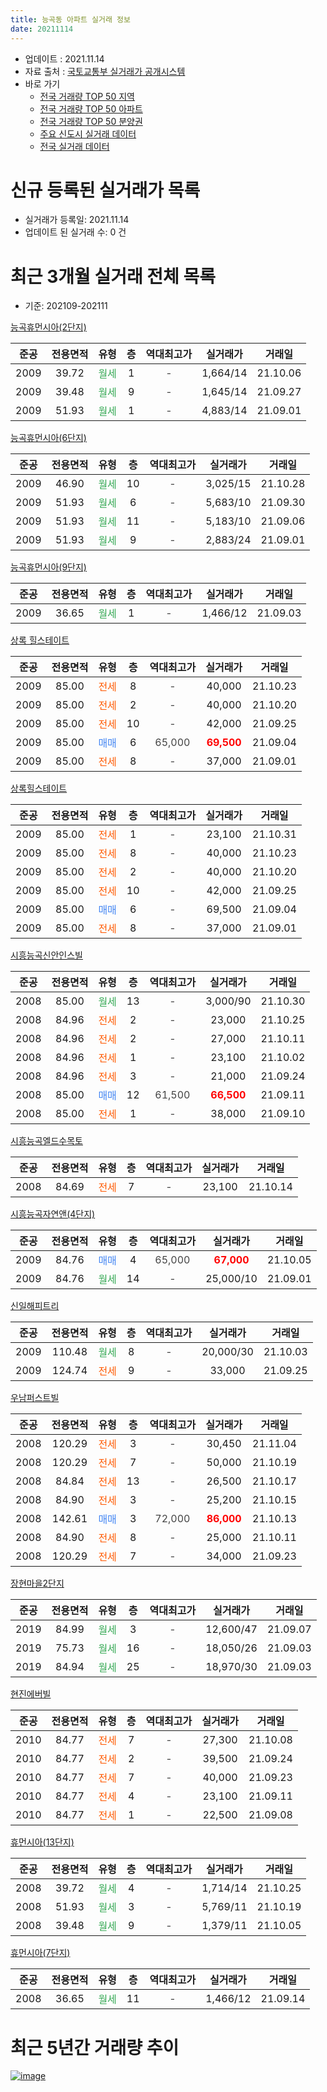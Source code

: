 ```yaml
---
title: 능곡동 아파트 실거래 정보
date: 20211114
---
```


* 업데이트 : 2021.11.14
* 자료 출처 : [국토교통부 실거래가 공개시스템](http://rt.molit.go.kr)
* 바로 가기
    * [전국 거래량 TOP 50 지역](https://apt-info.github.io/apt-trade-info/tr)
    * [전국 거래량 TOP 50 아파트](https://apt-info.github.io/apt-trade-info/ta)
    * [전국 거래량 TOP 50 분양권](https://apt-info.github.io/apt-trade-info/tb)
    * [주요 신도시 실거래 데이터](https://apt-info.github.io/apt-trade-info/newtown)
    * [전국 실거래 데이터](https://apt-info.github.io/apt-trade-info/all)



<script async src="https://pagead2.googlesyndication.com/pagead/js/adsbygoogle.js"></script>
<!-- 기본광고 -->
<ins class="adsbygoogle"
     style="display:block"
     data-ad-client="ca-pub-1142216861245946"
     data-ad-slot="4805727019"
     data-ad-format="auto"
     data-full-width-responsive="true"></ins>
<script>
     (adsbygoogle = window.adsbygoogle || []).push({});
</script>


# 신규 등록된 실거래가 목록

* 실거래가 등록일: 2021.11.14
* 업데이트 된 실거래 수: 0 건




<script async src="https://pagead2.googlesyndication.com/pagead/js/adsbygoogle.js"></script>
<!-- 기본광고 -->
<ins class="adsbygoogle"
     style="display:block"
     data-ad-client="ca-pub-1142216861245946"
     data-ad-slot="4805727019"
     data-ad-format="auto"
     data-full-width-responsive="true"></ins>
<script>
     (adsbygoogle = window.adsbygoogle || []).push({});
</script>


# 최근 3개월 실거래 전체 목록
* 기준: 202109-202111


[능곡휴먼시아(2단지)](https://search.naver.com/search.naver?query=%EB%8A%A5%EA%B3%A1%ED%9C%B4%EB%A8%BC%EC%8B%9C%EC%95%84%282%EB%8B%A8%EC%A7%80%29)

|준공|전용면적|유형|층|역대최고가|실거래가|거래일|
|:---:|:---:|:---:|:---:|:---:|:---:|:---:|
|2009|39.72|<span style="color:#34A853">월세</span>|1|<span style="color:#444444">-</span>|1,664/14|21.10.06|
|2009|39.48|<span style="color:#34A853">월세</span>|9|<span style="color:#444444">-</span>|1,645/14|21.09.27|
|2009|51.93|<span style="color:#34A853">월세</span>|1|<span style="color:#444444">-</span>|4,883/14|21.09.01|

[능곡휴먼시아(6단지)](https://search.naver.com/search.naver?query=%EB%8A%A5%EA%B3%A1%ED%9C%B4%EB%A8%BC%EC%8B%9C%EC%95%84%286%EB%8B%A8%EC%A7%80%29)

|준공|전용면적|유형|층|역대최고가|실거래가|거래일|
|:---:|:---:|:---:|:---:|:---:|:---:|:---:|
|2009|46.90|<span style="color:#34A853">월세</span>|10|<span style="color:#444444">-</span>|3,025/15|21.10.28|
|2009|51.93|<span style="color:#34A853">월세</span>|6|<span style="color:#444444">-</span>|5,683/10|21.09.30|
|2009|51.93|<span style="color:#34A853">월세</span>|11|<span style="color:#444444">-</span>|5,183/10|21.09.06|
|2009|51.93|<span style="color:#34A853">월세</span>|9|<span style="color:#444444">-</span>|2,883/24|21.09.01|

[능곡휴먼시아(9단지)](https://search.naver.com/search.naver?query=%EB%8A%A5%EA%B3%A1%ED%9C%B4%EB%A8%BC%EC%8B%9C%EC%95%84%289%EB%8B%A8%EC%A7%80%29)

|준공|전용면적|유형|층|역대최고가|실거래가|거래일|
|:---:|:---:|:---:|:---:|:---:|:---:|:---:|
|2009|36.65|<span style="color:#34A853">월세</span>|1|<span style="color:#444444">-</span>|1,466/12|21.09.03|

[상록 힐스테이트](https://search.naver.com/search.naver?query=%EC%83%81%EB%A1%9D+%ED%9E%90%EC%8A%A4%ED%85%8C%EC%9D%B4%ED%8A%B8)

|준공|전용면적|유형|층|역대최고가|실거래가|거래일|
|:---:|:---:|:---:|:---:|:---:|:---:|:---:|
|2009|85.00|<span style="color:#FF5A00">전세</span>|8|<span style="color:#444444">-</span>|40,000|21.10.23|
|2009|85.00|<span style="color:#FF5A00">전세</span>|2|<span style="color:#444444">-</span>|40,000|21.10.20|
|2009|85.00|<span style="color:#FF5A00">전세</span>|10|<span style="color:#444444">-</span>|42,000|21.09.25|
|2009|85.00|<span style="color:#4285F3">매매</span>|6|<span style="color:#444444">65,000</span>|<b><span style="color:#FF0000">69,500</span></b>|21.09.04|
|2009|85.00|<span style="color:#FF5A00">전세</span>|8|<span style="color:#444444">-</span>|37,000|21.09.01|

[상록힐스테이트](https://search.naver.com/search.naver?query=%EC%83%81%EB%A1%9D%ED%9E%90%EC%8A%A4%ED%85%8C%EC%9D%B4%ED%8A%B8)

|준공|전용면적|유형|층|역대최고가|실거래가|거래일|
|:---:|:---:|:---:|:---:|:---:|:---:|:---:|
|2009|85.00|<span style="color:#FF5A00">전세</span>|1|<span style="color:#444444">-</span>|23,100|21.10.31|
|2009|85.00|<span style="color:#FF5A00">전세</span>|8|<span style="color:#444444">-</span>|40,000|21.10.23|
|2009|85.00|<span style="color:#FF5A00">전세</span>|2|<span style="color:#444444">-</span>|40,000|21.10.20|
|2009|85.00|<span style="color:#FF5A00">전세</span>|10|<span style="color:#444444">-</span>|42,000|21.09.25|
|2009|85.00|<span style="color:#4285F3">매매</span>|6|<span style="color:#444444">-</span>|69,500|21.09.04|
|2009|85.00|<span style="color:#FF5A00">전세</span>|8|<span style="color:#444444">-</span>|37,000|21.09.01|

[시흥능곡신안인스빌](https://search.naver.com/search.naver?query=%EC%8B%9C%ED%9D%A5%EB%8A%A5%EA%B3%A1%EC%8B%A0%EC%95%88%EC%9D%B8%EC%8A%A4%EB%B9%8C)

|준공|전용면적|유형|층|역대최고가|실거래가|거래일|
|:---:|:---:|:---:|:---:|:---:|:---:|:---:|
|2008|85.00|<span style="color:#34A853">월세</span>|13|<span style="color:#444444">-</span>|3,000/90|21.10.30|
|2008|84.96|<span style="color:#FF5A00">전세</span>|2|<span style="color:#444444">-</span>|23,000|21.10.25|
|2008|84.96|<span style="color:#FF5A00">전세</span>|2|<span style="color:#444444">-</span>|27,000|21.10.11|
|2008|84.96|<span style="color:#FF5A00">전세</span>|1|<span style="color:#444444">-</span>|23,100|21.10.02|
|2008|84.96|<span style="color:#FF5A00">전세</span>|3|<span style="color:#444444">-</span>|21,000|21.09.24|
|2008|85.00|<span style="color:#4285F3">매매</span>|12|<span style="color:#444444">61,500</span>|<b><span style="color:#FF0000">66,500</span></b>|21.09.11|
|2008|85.00|<span style="color:#FF5A00">전세</span>|1|<span style="color:#444444">-</span>|38,000|21.09.10|

[시흥능곡엘드수목토](https://search.naver.com/search.naver?query=%EC%8B%9C%ED%9D%A5%EB%8A%A5%EA%B3%A1%EC%97%98%EB%93%9C%EC%88%98%EB%AA%A9%ED%86%A0)

|준공|전용면적|유형|층|역대최고가|실거래가|거래일|
|:---:|:---:|:---:|:---:|:---:|:---:|:---:|
|2008|84.69|<span style="color:#FF5A00">전세</span>|7|<span style="color:#444444">-</span>|23,100|21.10.14|

[시흥능곡자연앤(4단지)](https://search.naver.com/search.naver?query=%EC%8B%9C%ED%9D%A5%EB%8A%A5%EA%B3%A1%EC%9E%90%EC%97%B0%EC%95%A4%284%EB%8B%A8%EC%A7%80%29)

|준공|전용면적|유형|층|역대최고가|실거래가|거래일|
|:---:|:---:|:---:|:---:|:---:|:---:|:---:|
|2009|84.76|<span style="color:#4285F3">매매</span>|4|<span style="color:#444444">65,000</span>|<b><span style="color:#FF0000">67,000</span></b>|21.10.05|
|2009|84.76|<span style="color:#34A853">월세</span>|14|<span style="color:#444444">-</span>|25,000/10|21.09.01|

[신일해피트리](https://search.naver.com/search.naver?query=%EC%8B%A0%EC%9D%BC%ED%95%B4%ED%94%BC%ED%8A%B8%EB%A6%AC)

|준공|전용면적|유형|층|역대최고가|실거래가|거래일|
|:---:|:---:|:---:|:---:|:---:|:---:|:---:|
|2009|110.48|<span style="color:#34A853">월세</span>|8|<span style="color:#444444">-</span>|20,000/30|21.10.03|
|2009|124.74|<span style="color:#FF5A00">전세</span>|9|<span style="color:#444444">-</span>|33,000|21.09.25|

[우남퍼스트빌](https://search.naver.com/search.naver?query=%EC%9A%B0%EB%82%A8%ED%8D%BC%EC%8A%A4%ED%8A%B8%EB%B9%8C)

|준공|전용면적|유형|층|역대최고가|실거래가|거래일|
|:---:|:---:|:---:|:---:|:---:|:---:|:---:|
|2008|120.29|<span style="color:#FF5A00">전세</span>|3|<span style="color:#444444">-</span>|30,450|21.11.04|
|2008|120.29|<span style="color:#FF5A00">전세</span>|7|<span style="color:#444444">-</span>|50,000|21.10.19|
|2008|84.84|<span style="color:#FF5A00">전세</span>|13|<span style="color:#444444">-</span>|26,500|21.10.17|
|2008|84.90|<span style="color:#FF5A00">전세</span>|3|<span style="color:#444444">-</span>|25,200|21.10.15|
|2008|142.61|<span style="color:#4285F3">매매</span>|3|<span style="color:#444444">72,000</span>|<b><span style="color:#FF0000">86,000</span></b>|21.10.13|
|2008|84.90|<span style="color:#FF5A00">전세</span>|8|<span style="color:#444444">-</span>|25,000|21.10.11|
|2008|120.29|<span style="color:#FF5A00">전세</span>|7|<span style="color:#444444">-</span>|34,000|21.09.23|

[장현마을2단지](https://search.naver.com/search.naver?query=%EC%9E%A5%ED%98%84%EB%A7%88%EC%9D%842%EB%8B%A8%EC%A7%80)

|준공|전용면적|유형|층|역대최고가|실거래가|거래일|
|:---:|:---:|:---:|:---:|:---:|:---:|:---:|
|2019|84.99|<span style="color:#34A853">월세</span>|3|<span style="color:#444444">-</span>|12,600/47|21.09.07|
|2019|75.73|<span style="color:#34A853">월세</span>|16|<span style="color:#444444">-</span>|18,050/26|21.09.03|
|2019|84.94|<span style="color:#34A853">월세</span>|25|<span style="color:#444444">-</span>|18,970/30|21.09.03|


<script async src="https://pagead2.googlesyndication.com/pagead/js/adsbygoogle.js"></script>
<!-- 기본광고 -->
<ins class="adsbygoogle"
     style="display:block"
     data-ad-client="ca-pub-1142216861245946"
     data-ad-slot="4805727019"
     data-ad-format="auto"
     data-full-width-responsive="true"></ins>
<script>
     (adsbygoogle = window.adsbygoogle || []).push({});
</script>


[현진에버빌](https://search.naver.com/search.naver?query=%ED%98%84%EC%A7%84%EC%97%90%EB%B2%84%EB%B9%8C)

|준공|전용면적|유형|층|역대최고가|실거래가|거래일|
|:---:|:---:|:---:|:---:|:---:|:---:|:---:|
|2010|84.77|<span style="color:#FF5A00">전세</span>|7|<span style="color:#444444">-</span>|27,300|21.10.08|
|2010|84.77|<span style="color:#FF5A00">전세</span>|2|<span style="color:#444444">-</span>|39,500|21.09.24|
|2010|84.77|<span style="color:#FF5A00">전세</span>|7|<span style="color:#444444">-</span>|40,000|21.09.23|
|2010|84.77|<span style="color:#FF5A00">전세</span>|4|<span style="color:#444444">-</span>|23,100|21.09.11|
|2010|84.77|<span style="color:#FF5A00">전세</span>|1|<span style="color:#444444">-</span>|22,500|21.09.08|

[휴먼시아(13단지)](https://search.naver.com/search.naver?query=%ED%9C%B4%EB%A8%BC%EC%8B%9C%EC%95%84%2813%EB%8B%A8%EC%A7%80%29)

|준공|전용면적|유형|층|역대최고가|실거래가|거래일|
|:---:|:---:|:---:|:---:|:---:|:---:|:---:|
|2008|39.72|<span style="color:#34A853">월세</span>|4|<span style="color:#444444">-</span>|1,714/14|21.10.25|
|2008|51.93|<span style="color:#34A853">월세</span>|3|<span style="color:#444444">-</span>|5,769/11|21.10.19|
|2008|39.48|<span style="color:#34A853">월세</span>|9|<span style="color:#444444">-</span>|1,379/11|21.10.05|

[휴먼시아(7단지)](https://search.naver.com/search.naver?query=%ED%9C%B4%EB%A8%BC%EC%8B%9C%EC%95%84%287%EB%8B%A8%EC%A7%80%29)

|준공|전용면적|유형|층|역대최고가|실거래가|거래일|
|:---:|:---:|:---:|:---:|:---:|:---:|:---:|
|2008|36.65|<span style="color:#34A853">월세</span>|11|<span style="color:#444444">-</span>|1,466/12|21.09.14|



<script async src="https://pagead2.googlesyndication.com/pagead/js/adsbygoogle.js"></script>
<!-- 기본광고 -->
<ins class="adsbygoogle"
     style="display:block"
     data-ad-client="ca-pub-1142216861245946"
     data-ad-slot="4805727019"
     data-ad-format="auto"
     data-full-width-responsive="true"></ins>
<script>
     (adsbygoogle = window.adsbygoogle || []).push({});
</script>


# 최근 5년간 거래량 추이


<div style="width:100%;">
    <canvas id="deal_progress" height="200"></canvas>
</div>

<script>
new Chart(document.getElementById("deal_progress"), {
    type: 'line',
    data: {
        labels: ['16.01','16.02','16.03','16.04','16.05','16.06','16.07','16.08','16.09','16.10','16.11','16.12','17.01','17.02','17.03','17.04','17.05','17.06','17.07','17.08','17.09','17.10','17.11','17.12','18.01','18.02','18.03','18.04','18.05','18.06','18.07','18.08','18.09','18.10','18.11','18.12','19.01','19.02','19.03','19.04','19.05','19.06','19.07','19.08','19.09','19.10','19.11','19.12','20.01','20.02','20.03','20.04','20.05','20.06','20.07','20.08','20.09','20.10','20.11','20.12','21.01','21.02','21.03','21.04','21.05','21.06','21.07','21.08','21.09','21.10','21.11'],
        datasets: [{
            label: '매매/분양권',
            data: [8,10,5,9,13,18,14,9,12,17,9,4,2,8,8,12,13,19,20,14,14,17,6,7,13,7,11,7,7,8,10,12,10,3,9,5,7,11,14,106,147,84,53,34,25,46,24,40,45,113,32,22,19,28,14,16,21,17,22,33,17,14,13,4,7,5,6,7,3,2,0],
            borderColor: "rgba(66, 133, 243, 1)",
            backgroundColor: "rgba(66, 133, 243, 0.05)",
            borderWidth: 1,
            pointRadius: 0,
            fill: false,
            lineTension: 0
        },{
            label: '전/월세',
            data: [32,24,21,13,18,24,19,21,20,20,22,63,39,48,22,27,106,59,41,38,40,24,29,22,32,31,26,34,21,20,20,32,20,23,16,73,52,59,15,23,60,40,16,21,25,25,11,12,10,18,12,22,10,10,13,28,25,19,19,39,43,34,27,18,51,56,24,21,23,21,1],
            borderColor: "rgba(255, 90, 0, 1)",
            backgroundColor: "rgba(255, 90, 0, 0.05)",
            borderWidth: 1,
            pointRadius: 0,
            fill: false,
            lineTension: 0
        },{
            label: '합계',
            data: [40,34,26,22,31,42,33,30,32,37,31,67,41,56,30,39,119,78,61,52,54,41,35,29,45,38,37,41,28,28,30,44,30,26,25,78,59,70,29,129,207,124,69,55,50,71,35,52,55,131,44,44,29,38,27,44,46,36,41,72,60,48,40,22,58,61,30,28,26,23,1],
            borderColor: "rgba(0, 0, 0, 1)",
            backgroundColor: "rgba(0, 0, 0, 0.03)",
            borderWidth: 0.1,
            pointRadius: 0,
            fill: true,
            lineTension: 0
        }
        ]
    },
    options: {
        responsive: true,
        title: {
            display: false
        },
        tooltips: {
            mode: 'index',
            intersect: false
        },
        hover: {
            mode: 'nearest',
            intersect: true
        },
        scales: {
            xAxes: [{
                display: true,
                scaleLabel: {
                    display: true,
                    labelString: '년/월'
                }
            }],
            yAxes: [{
                display: true,
                ticks: {
                    suggestedMin: 0,
                },
                scaleLabel: {
                    display: true,
                    labelString: '실거래 수'
                }
            }]
        }
    }
});

</script>


[![image](https://apt-info.github.io/images/2020-01-03-apt-trade-info/1024x500.png)](https://play.google.com/store/apps/details?id=com.aptinfo.apttradeinfo)

